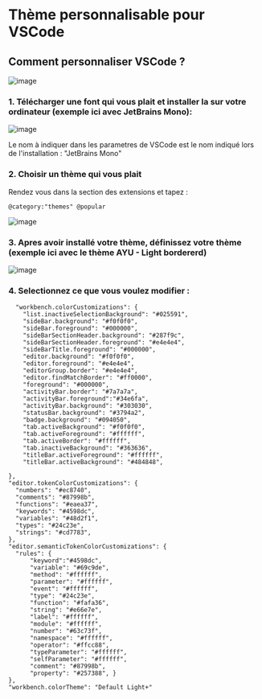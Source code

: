 # Thème personnalisable pour VSCode

## Comment personnaliser VSCode ?

![image](https://user-images.githubusercontent.com/80677798/182047090-4bc8d320-6817-430c-b123-2f399ff7c68e.png)

### 1. Télécharger une font qui vous plait et installer la sur votre ordinateur (exemple ici avec JetBrains Mono):

![image](https://user-images.githubusercontent.com/80677798/182047011-eb56d6c5-905d-4a6a-beae-1434b7832e4f.png)

Le nom à indiquer dans les parametres de VSCode est le nom indiqué lors de l'installation : "JetBrains Mono"

### 2. Choisir un thème qui vous plait

Rendez vous dans la section des extensions et tapez :

```
@category:"themes" @popular 
```
![image](https://user-images.githubusercontent.com/80677798/182046937-56a6dc24-f2b6-4988-8e9b-a5e20927d008.png)


### 3. Apres avoir installé votre thème, définissez votre thème (exemple ici avec le thème AYU - Light bordererd)

![image](https://user-images.githubusercontent.com/80677798/182047241-84c79d07-b20a-4317-bbdf-6e96fead0d23.png)

### 4. Selectionnez ce que vous voulez modifier : 

```
  "workbench.colorCustomizations": {
    "list.inactiveSelectionBackground": "#025591",
    "sideBar.background": "#f0f0f0",
    "sideBar.foreground": "#000000",
    "sideBarSectionHeader.background": "#287f9c",
    "sideBarSectionHeader.foreground": "#e4e4e4",
    "sideBarTitle.foreground": "#000000",
    "editor.background": "#f0f0f0",
    "editor.foreground": "#e4e4e4",
    "editorGroup.border": "#e4e4e4",
    "editor.findMatchBorder": "#ff0000", 
    "foreground": "#000000",
    "activityBar.border": "#7a7a7a",
    "activityBar.foreground":"#34e6fa",
    "activityBar.background": "#303030",
    "statusBar.background": "#3794a2",
    "badge.background": "#094050",
    "tab.activeBackground": "#f0f0f0",  
    "tab.activeForeground": "#ffffff",
    "tab.activeBorder": "#ffffff",
    "tab.inactiveBackground": "#363636",
    "titleBar.activeForeground": "#ffffff",
    "titleBar.activeBackground": "#484848",
    
},
"editor.tokenColorCustomizations": {
  "numbers": "#ec8740",
  "comments": "#87998b",
  "functions": "#eaea37",
  "keywords": "#4598dc",
  "variables": "#48d2f1",
  "types": "#24c23e",
  "strings": "#cd7783",
},
"editor.semanticTokenColorCustomizations": {
  "rules": {
      "keyword":"#4598dc",
      "variable": "#69c9de",
      "method": "#ffffff",
      "parameter": "#ffffff",
      "event": "#ffffff",
      "type": "#24c23e",
      "function": "#fafa36",
      "string": "#e66e7e",
      "label": "#ffffff",
      "module": "#ffffff",
      "number": "#63c73f",
      "namespace": "#ffffff",
      "operator": "#ffcc88",
      "typeParameter": "#ffffff",
      "selfParameter": "#ffffff",
      "comment": "#87998b",
      "property": "#257388", }
},
"workbench.colorTheme": "Default Light+"

```
